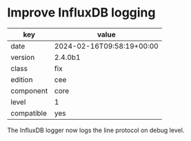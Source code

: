 [//]: # (werk v2)
# Improve InfluxDB logging

key        | value
---------- | ---
date       | 2024-02-16T09:58:19+00:00
version    | 2.4.0b1
class      | fix
edition    | cee
component  | core
level      | 1
compatible | yes

The InfluxDB logger now logs the line protocol on debug level.
